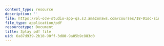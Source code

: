```yaml
---
content_type: resource
description: ''
file: https://ol-ocw-studio-app-qa.s3.amazonaws.com/courses/18-01sc-single-variable-calculus-fall-2010/6a87d9392b1890ff3d809a05b9c883d0_sRIDVAcoG5A.pdf
file_type: application/pdf
resourcetype: Document
title: 3play pdf file
uid: 6a87d939-2b18-90ff-3d80-9a05b9c883d0
---
```

